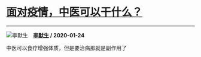 # [面对疫情，中医可以干什么？](https://www.zhihu.com/answer/983911635)

-----------------------------------------------------------

![李默生](https://pic1.zhimg.com/fbc7278ac.jpg?source=1940ef5c "李默生")&emsp;**[李默生](https://www.zhihu.com/people/li-mo-sheng-95) / 2020-01-24**

中医可以食疗增强体质，但是要治病那就是副作用了


